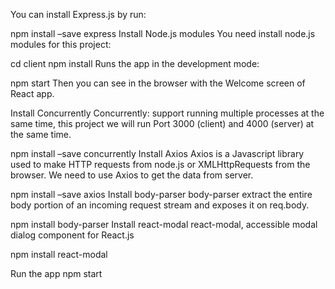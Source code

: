 You can install Express.js by run:

npm install –save express
Install Node.js modules
You need install node.js modules for this project:

cd client
npm install
Runs the app in the development mode:

npm start
Then you can see in the browser with the Welcome screen of React app.

Install Concurrently
Concurrently: support running multiple processes at the same time, this project we will run Port 3000 (client) and 4000 (server) at the same time.

npm install –save concurrently
Install Axios
Axios is a Javascript library used to make HTTP requests from node.js or XMLHttpRequests from the browser. We need to use Axios to get the data from server.

npm install –save axios
Install body-parser
body-parser extract the entire body portion of an incoming request stream and exposes it on req.body.

npm install body-parser
Install react-modal
react-modal, accessible modal dialog component for React.js

npm install react-modal

Run the app
npm start
